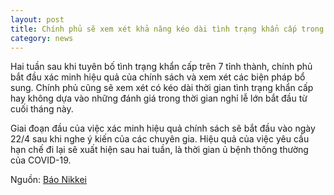 ```yaml
---
layout: post
title: Chính phủ sẽ xem xét khả năng kéo dài tình trạng khẩn cấp trong dịp Tuần Lễ vàng
category: news
---
```

Hai tuần sau khi tuyên bố tình trạng khẩn cấp trên 7 tỉnh thành, chính phủ bắt đầu xác minh hiệu quả của chính sách và xem xét các biện pháp bổ sung. Chính phủ cũng sẽ xem xét có kéo dài thời gian tình trạng khẩn cấp hay không dựa vào những đánh giá trong thời gian nghỉ lễ lớn bắt đầu từ cuối tháng này.

Giai đoạn đầu của việc xác minh hiệu quả chính sách sẽ bắt đầu vào ngày 22/4 sau khi nghe ý kiến ​​của các chuyên gia. Hiệu quả của việc yêu cầu hạn chế đi lại sẽ xuất hiện sau hai tuần, là thời gian ủ bệnh thông thường của COVID-19.

Nguồn: [Báo Nikkei](https://www.nikkei.com/article/DGXMZO58302120R20C20A4MM8000/)